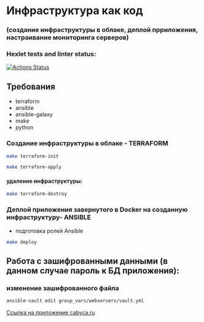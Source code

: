 # Инфраструктура как код
### (создание инфраструктуры в облаке, деплой прриложения, настраивание мониторинга серверов)

### Hexlet tests and linter status:
[![Actions Status](https://github.com/Cabyca/devops-for-programmers-project-77/actions/workflows/hexlet-check.yml/badge.svg)](https://github.com/Cabyca/devops-for-programmers-project-77/actions)

## Требования

* terraform
* ansible
* ansible-galaxy
* make
* python

### Создание инфраструктуры в облаке - TERRAFORM

```bash
make terraform-init
```

```bash
make terraform-apply
```

#### удаление инфраструктуры:

```bash
make terraform-destroy
```

### Деплой приложения завернутого в Docker на созданную инфраструктуру- ANSIBLE

* подготовка ролей Ansible

```bash
make deploy 
```

## Работа с зашифрованными данными (в данном случае пароль к БД приложения):

### изменение зашифрованного файла

```bash
ansible-vault edit group_vars/webservers/vault.yml
```

[Ссылка на приложение cabyca.ru](https://cabyca.ru)
